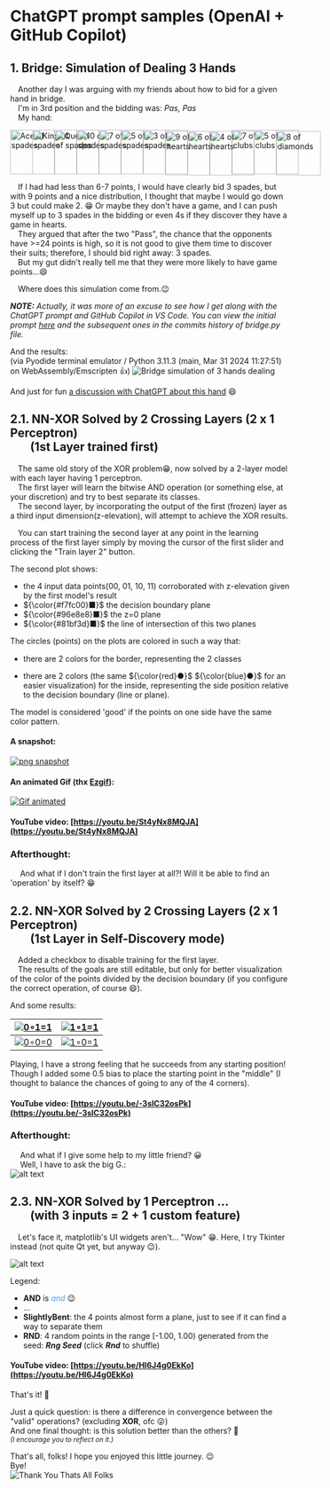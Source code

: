 # ChatGPT prompt samples (OpenAI + GitHub Copilot)

## 1. Bridge: Simulation of Dealing 3 Hands

&emsp;Another day I was arguing with my friends about how to bid for a given hand in bridge.<br>
&emsp;I'm in 3rd position and the bidding was: _Pas, Pas_<br>
&emsp;My hand:<br>
<div style="display: flex; direction: row-reverse;">
    <img style="width: 80px; position: relative; left: 0px;" 
        src="https://upload.wikimedia.org/wikipedia/commons/f/f4/Ace_of_spades2.svg" 
        alt="Ace of spades">
    <img style="width: 80px; position: relative; left: -40px; top:0" 
        src="https://upload.wikimedia.org/wikipedia/commons/e/ee/King_of_spades.svg" 
        alt="King of spades">
    <img style="width: 80px; position: relative; left: -80px; top:0"  
        src="https://upload.wikimedia.org/wikipedia/commons/c/c1/Queen_of_spades.svg" 
        alt="Queen of spades">
    <img style="width: 80px; position: relative; left: -120px; top:0"  
        src="https://upload.wikimedia.org/wikipedia/commons/6/68/10_of_spades.svg" 
        alt="10 of spades">
    <img style="width: 80px; position: relative; left: -160px; top:0"  
        src="https://upload.wikimedia.org/wikipedia/commons/f/f7/7_of_spades.svg" 
        alt="7 of spades">
    <img style="width: 80px; position: relative; left: -200px; top:0"  
        src="https://upload.wikimedia.org/wikipedia/commons/8/8a/5_of_spades.svg" 
        alt="5 of spades">
    <img style="width: 80px; position: relative; left: -240px; top:0"  
        src="https://upload.wikimedia.org/wikipedia/commons/e/eb/3_of_spades.svg" 
        alt="3 of spades">
    <img style="width: 80px; position: relative; left: -280px; top:2"  
        src="https://upload.wikimedia.org/wikipedia/commons/9/9d/9_of_hearts.svg" 
        alt="9 of hearts">
    <img style="width: 80px; position: relative; left: -320px; top:2"  
        src="https://upload.wikimedia.org/wikipedia/commons/7/7e/6_of_hearts.svg" 
        alt="6 of hearts">
    <img style="width: 80px; position: relative; left: -360px; top:2"  
        src="https://upload.wikimedia.org/wikipedia/commons/e/e9/4_of_hearts.svg" 
        alt="4 of hearts">
    <img style="width: 80px; position: relative; left: -400px; top:0"  
        src="https://upload.wikimedia.org/wikipedia/commons/d/db/7_of_clubs.svg" 
        alt="7 of clubs">
    <img style="width: 80px; position: relative; left: -440px; top:0"  
        src="https://upload.wikimedia.org/wikipedia/commons/7/72/5_of_clubs.svg" 
        alt="5 of clubs">
    <img style="width: 80px; position: relative; left: -480px; top:2"  
        src="https://upload.wikimedia.org/wikipedia/commons/5/5a/8_of_diamonds.svg" 
        alt="8 of diamonds">

</div>

<!-- from https://commons.wikimedia.org/w/index.php?search=Byron+Knoll+Playing+cards&title=Special:MediaSearch&go=Go&type=image&sort=recency -->


&emsp;If I had had less than 6-7 points, I would have clearly bid 3 spades, but with 9 points and a nice distribution, I thought that maybe I would go down 3 but could make 2. 😁
Or maybe they don't have a game, and I can push myself up to 3 spades in the bidding or even 4s if they discover they have a game in hearts.<br>
&emsp;They argued that after the two "Pass", the chance that the opponents have >=24 points is high, so it is not good to give them time to discover their suits; therefore, I should bid right away: 3 spades.<br>
&emsp;But my gut didn't really tell me that they were more likely to have game points…😄

&emsp;Where does this simulation come from.😉

_**NOTE:** Actually, it was more of an excuse to see how I get along with the ChatGPT prompt and GitHub Copilot in VS Code. You can view the initial prompt [here](<Bridge/Bridge.ChatGPT 4o.txt>) and the subsequent ones in the commits history of bridge.py file._

And the results:<br>(via Pyodide terminal emulator / Python 3.11.3 (main, Mar 31 2024 11:27:51) on WebAssembly/Emscripten 👍)
![Bridge simulation of 3 hands dealing ](Bridge/BridgeOnPyodide.png)

And just for fun 
[a discussion with ChatGPT about this hand](Bridge/ChatGPT%20discussion%20about%20this%20bridge%20hand.pdf) 😄

## 2.1. NN-XOR Solved by 2 Crossing Layers (2 x 1 Perceptron) <br> &emsp; &nbsp; (1st Layer trained first)

&emsp;The same old story of the XOR problem😁, now solved by a 2-layer model with each layer having 1 perceptron.<br>
&emsp;The first layer will learn the bitwise AND operation (or something else, at your discretion) and try to best separate its classes.<br>
&emsp;The second layer, by incorporating the output of the first (frozen) layer as a third input dimension(z-elevation), will attempt to achieve the XOR results.

&emsp;You can start training the second layer at any point in the learning process of the first layer simply by moving the cursor of the first slider and clicking the "Train layer 2" button.<br>

The second plot shows:
- the 4 input data points(00, 01, 10, 11) corroborated with z-elevation given by the first model's result
- ${\color{#f7fc00}■}$ the decision boundary plane
- ${\color{#96e8e8}■}$ the z=0 plane 
- ${\color{#81bf3d}■}$ the line of intersection of this two planes 

The circles (points) on the plots are colored in such a way that: 
- there are 2 colors for the border, representing the 2 classes
<img style="width: 15px; hight: 15px"  
        src="https://upload.wikimedia.org/wikipedia/commons/thumb/b/b5/Eo_circle_red_circle.svg/240px-Eo_circle_red_circle.svg.png" 
        alt="">
<img style="width: 15px; hight: 15px"  
        src="https://upload.wikimedia.org/wikipedia/commons/thumb/f/fc/Eo_circle_blue_circle.svg/240px-Eo_circle_blue_circle.svg.png" 
        alt="">

- there are 2 colors (the same ${\color{red}●}$ ${\color{blue}●}$ for an easier visualization) for the inside, representing the side position relative to the decision boundary (line or plane).<br>

The model is considered 'good' if the points on one side have the same color pattern.

#### A snapshot:
<!-- ![png snapshot](<NN-XOR cross 2 layers/NN-XOR cross 2 layers.png>) -->
[![png snapshot][IMG_PNG]][IMG_PNG]

#### An animated Gif (thx [Ezgif](https://ezgif.com/)):
[![Gif animated][ANIM_GIF]][ANIM_GIF]

#### YouTube video: [https://youtu.be/St4yNx8MQJA](https://youtu.be/St4yNx8MQJA)

### Afterthought:
&emsp; And what if I don't train the first layer at all?! Will it be able to find an 'operation' by itself? 😁 

[IMG_PNG]: <NN-XOR cross 2 layers/NN-XOR cross 2 layers.png>
[ANIM_GIF]: <NN-XOR cross 2 layers/NN-XOR cross 2 layers 10 sec 895 px.gif>

## 2.2. NN-XOR Solved by 2 Crossing Layers (2 x 1 Perceptron) <br> &emsp; &nbsp; (1st Layer in Self-Discovery mode)

&emsp;Added a checkbox to disable training for the first layer.<br> 
&emsp;The results of the goals are still editable, but only for better visualization of the color of the points divided by the decision boundary (if you configure the correct operation, of course 😄).

And some results:

| [![0∘1=1][IMG_01]][IMG_01] | [![1∘1=1][IMG_11]][IMG_11] |
|---------------------------------|---------------------------------|
| [![0∘0=0][IMG_00]][IMG_00] | [![1∘0=1][IMG_10]][IMG_10] |

Playing, I have a strong feeling that he succeeds from any starting position!
Though I added some 0.5 bias to place the starting point in the "middle" (I thought to balance the chances of going to any of the 4 corners). 

#### YouTube video: [https://youtu.be/-3slC32osPk](https://youtu.be/-3slC32osPk)

[IMG_01]: <NN-XOR cross 2 layers 1st self discovering/01.png>
[IMG_11]: <NN-XOR cross 2 layers 1st self discovering/11.png>
[IMG_00]: <NN-XOR cross 2 layers 1st self discovering/00.png>
[IMG_10]: <NN-XOR cross 2 layers 1st self discovering/10.png>

### Afterthought:
&emsp; And what if I give some help to my little friend? 😀 <br>
&emsp; Well, I have to ask the big G.: <br>
![alt text](<NN-XOR - 1 perceptron 3 inputs (including a custom feature)/I wonder if.png>)

## 2.3. NN-XOR Solved by 1 Perceptron ... <br> &emsp; &nbsp; (with 3 inputs = 2 + 1 custom feature) 

&emsp;Let's face it, matplotlib's UI widgets aren't... "Wow" 😁. Here, I try Tkinter instead (not quite Qt yet, but anyway 😉).

![alt text](<NN-XOR - 1 perceptron 3 inputs (including a custom feature)/custom_feature_SlightlyBent.png>)

Legend:
- **AND** is <span style="color:rgb(86, 156, 214);"><i>and</i></span> 😉
- ... 
- **SlightlyBent**: the 4 points almost form a plane, just to see if it can find a way to separate them
- **RND**: 4 random points in the range [-1.00, 1.00) generated from the seed: __*Rng Seed*__ (click *__Rnd__* to shuffle)


#### YouTube video: [https://youtu.be/HI6J4g0EkKo](https://youtu.be/HI6J4g0EkKo)

That's it! 🥳

Just a quick question: is there a difference in convergence between the "valid" operations? (excluding **XOR**, ofc 😜) </br>
And one final thought: is this solution better than the others? 🤔 </br>
<span style="font-size:12px; font-style:italic;">(I encourage you to reflect on it.)</span>

That's all, folks! 
I hope you enjoyed this little journey. 😉</br>
Bye!</br>
![Thank You Thats All Folks](<NN-XOR - 1 perceptron 3 inputs (including a custom feature)/Thats All Folks.gif>)

